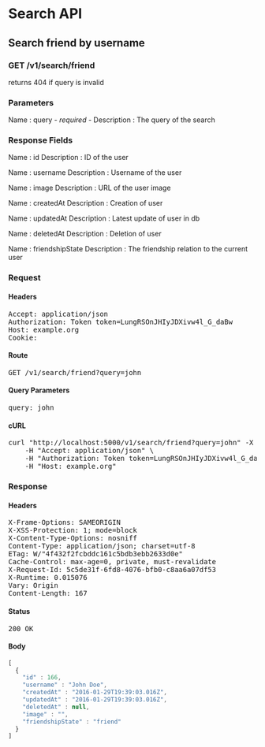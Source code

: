 # Search API

## Search friend by username

### GET /v1/search/friend

returns 404 if query is invalid



### Parameters

Name : query *- required -*
Description : The query of the search


### Response Fields

Name : id
Description : ID of the user

Name : username
Description : Username of the user

Name : image
Description : URL of the user image

Name : createdAt
Description : Creation of user

Name : updatedAt
Description : Latest update of user in db

Name : deletedAt
Description : Deletion of user

Name : friendshipState
Description : The friendship relation to the current user

### Request

#### Headers

<pre>Accept: application/json
Authorization: Token token=LungRSOnJHIyJDXivw4l_G_daBw
Host: example.org
Cookie: </pre>

#### Route

<pre>GET /v1/search/friend?query=john</pre>

#### Query Parameters

<pre>query: john</pre>

#### cURL

<pre class="request">curl &quot;http://localhost:5000/v1/search/friend?query=john&quot; -X GET \
	-H &quot;Accept: application/json&quot; \
	-H &quot;Authorization: Token token=LungRSOnJHIyJDXivw4l_G_daBw&quot; \
	-H &quot;Host: example.org&quot;</pre>

### Response

#### Headers

<pre>X-Frame-Options: SAMEORIGIN
X-XSS-Protection: 1; mode=block
X-Content-Type-Options: nosniff
Content-Type: application/json; charset=utf-8
ETag: W/&quot;4f432f2fcbddc161c5bdb3ebb2633d0e&quot;
Cache-Control: max-age=0, private, must-revalidate
X-Request-Id: 5c5de31f-6fd8-4076-bfb0-c8aa6a07df53
X-Runtime: 0.015076
Vary: Origin
Content-Length: 167</pre>

#### Status

<pre>200 OK</pre>

#### Body

```javascript
[
  {
    "id" : 166,
    "username" : "John Doe",
    "createdAt" : "2016-01-29T19:39:03.016Z",
    "updatedAt" : "2016-01-29T19:39:03.016Z",
    "deletedAt" : null,
    "image" : "",
    "friendshipState" : "friend"
  }
]
```
